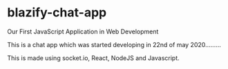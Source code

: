 # blazify-chat-app
Our First JavaScript Application in Web Development

This is a chat app which was started developing in 22nd of may 2020.........

This is made using socket.io, React, NodeJS and Javascript.